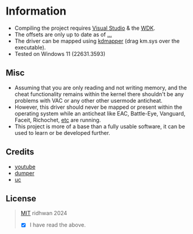 # Information
- Compiling the project requires [Visual Studio](https://visualstudio.microsoft.com/downloads/) & the [WDK](https://learn.microsoft.com/en-us/windows-hardware/drivers/download-the-wdk#download-icon-for-wdk-step-3-install-wdk).
- The offsets are only up to date as of [...](https://steamdb.info/changelist/23669509/)
- The driver can be mapped using [kdmapper](https://github.com/TheCruZ/kdmapper) (drag km.sys over the executable).
- Tested on Windows 11 (22631.3593)

## Misc
- Assuming that you are only reading and not writing memory, and the cheat functionality remains within the kernel there shouldn't be any problems with VAC or any other other usermode anticheat.
- However, this driver should never be mapped or present within the operating system while an anticheat like EAC, Battle-Eye, Vanguard, Faceit, Richochet, [etc](https://levvvel.com/games-with-kernel-level-anti-cheat-software/) are running.
- This project is more of a base than a fully usable software, it can be used to learn or be developed further.

## Credits
- [youtube](https://www.youtube.com/results?search_query=how+to+make+a+kernel+driver)
- [dumper](https://github.com/a2x/cs2-dumper)
- [uc](https://www.unknowncheats.me/forum/counter-strike-2-a/606947-bomb-esp-help.html)


## License
> [MIT](https://opensource.org/license/mit) ridhwan 2024
> - [x] I have read the above.
